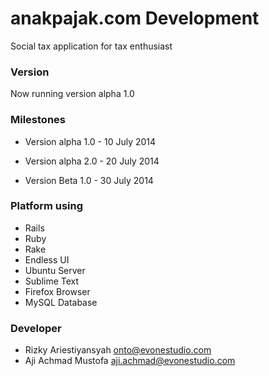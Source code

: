 # anakpajak.com Development #

Social tax application for tax enthusiast 

### Version ###

Now running version alpha 1.0

### Milestones ###

* Version alpha 1.0 - 10 July 2014
* Version alpha 2.0 - 20 July 2014

* Version Beta 1.0 - 30 July 2014


### Platform using ###

* Rails
* Ruby
* Rake
* Endless UI
* Ubuntu Server
* Sublime Text
* Firefox Browser
* MySQL Database

### Developer ###

* Rizky Ariestiyansyah <onto@evonestudio.com>
* Aji Achmad Mustofa <aji.achmad@evonestudio.com>